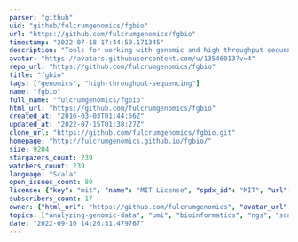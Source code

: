 ```yaml
---
parser: "github"
uid: "github/fulcrumgenomics/fgbio"
url: "https://github.com/fulcrumgenomics/fgbio"
timestamp: "2022-07-18 17:44:59.171345"
description: "Tools for working with genomic and high throughput sequencing data."
avatar: "https://avatars.githubusercontent.com/u/13546013?v=4"
repo_url: "https://github.com/fulcrumgenomics/fgbio"
title: "fgbio"
tags: ["genomics", "high-throughput-sequencing"]
name: "fgbio"
full_name: "fulcrumgenomics/fgbio"
html_url: "https://github.com/fulcrumgenomics/fgbio"
created_at: "2016-03-03T01:44:56Z"
updated_at: "2022-07-15T01:38:27Z"
clone_url: "https://github.com/fulcrumgenomics/fgbio.git"
homepage: "http://fulcrumgenomics.github.io/fgbio/"
size: 9204
stargazers_count: 239
watchers_count: 239
language: "Scala"
open_issues_count: 80
license: {"key": "mit", "name": "MIT License", "spdx_id": "MIT", "url": "https://api.github.com/licenses/mit", "node_id": "MDc6TGljZW5zZTEz"}
subscribers_count: 17
owner: {"html_url": "https://github.com/fulcrumgenomics", "avatar_url": "https://avatars.githubusercontent.com/u/13546013?v=4", "login": "fulcrumgenomics", "type": "Organization"}
topics: ["analyzing-genomic-data", "umi", "bioinformatics", "ngs", "scala", "fgbio", "molecular-indexes"]
date: "2022-09-10 14:26:31.479767"
---
```

